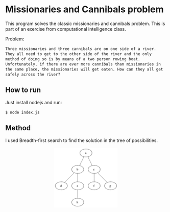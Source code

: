 # Missionaries and Cannibals problem

This program solves the classic missionaries and cannibals problem. This is part of an exercise from computational intelligence class.

Problem: 

```
Three missionaries and three cannibals are on one side of a river. They all need to get to the other side of the river and the only method of doing so is by means of a two person rowing boat. Unfortunately, if there are ever more cannibals than missionaries in the same place, the missionaries will get eaten. How can they all get safely across the river?
```

## How to run

Just install nodejs and run:

```
$ node index.js
```

## Method

I used Breadth-first search to find the solution in the tree of possibilities.

<p align="center">
	<a href="">
		<img alt="bfs" src="./Animated_BFS.gif" width="200px">
	</a>
</p>

